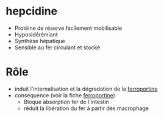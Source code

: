 # hepcidine



- Protéine de réserve facilement mobilisable
- Hyposidérémiant 
- Synthèse hépatique 
- Sensible au fer circulant et stocké 


# Rôle


- induit l'internalisation et la dégradation de la [ferroportine](#ferroportinenorgmd) 
- conséquence (voir la fiche [ferroportine](#ferroportinenorgmd)) 
    - Bloque absorption fer de l'intestin 
    - réduit la libération du fer à partir des macrophage 

